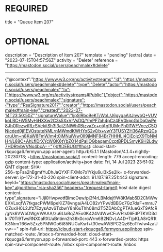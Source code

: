 
# REQUIRED
title = "Queue Item 207"
# OPTIONAL
description = "Description of Item 207"
template = "pending"
[extra]
date = "2023-07-15T04:57:56Z"
activity = "Delete"
reference = "https://mastodon.social/users/peachmalex#delete"

---
{"@context":"https://www.w3.org/ns/activitystreams","id":"https://mastodon.social/users/peachmalex#delete","type":"Delete","actor":"https://mastodon.social/users/peachmalex","to":["https://www.w3.org/ns/activitystreams#Public"],"object":"https://mastodon.social/users/peachmalex","signature":{"type":"RsaSignature2017","creator":"https://mastodon.social/users/peachmalex#main-key","created":"2023-07-14T23:50:50Z","signatureValue":"ljpSIRbo9eKT/WoL/J6gygaAitJnwbQ+VUVkoLBC+W5MvHiHXXw2C3s5XxVrVsDQ/YmPF7ah4pCz4EV0kppGdDq0wPe8JhORczwtRLrSVekitSh3I3atZiNIWh0BjzvaZc+qjAgRUMgPh0I1WFVoezC5ONicded0jFEVOstuteNMLrnMWmdKWHYoS2v0/x+vwY3FUSYZH36ARzxQCsqruUm+n8KaW8FmW/m4t0jMNuiWwOII9jMNF84Br7HHHLj4CiEoIzX9TbNMH4/L88C+AhLflDrXYcWQK6tYbZO14dPaIjOGbaqamCcptBPDLSmyK9H2Ldw7HDRtvbVVNo4bcA=="}}##DEBUG##host: cloud-start-rkqucga6.fermyon.app
user-agent: http.rb/5.1.1 (Mastodon/4.1.4+nightly-20230713; +https://mastodon.social/)
content-length: 779
accept-encoding: gzip
content-type: application/activity+json
date: Fri, 14 Jul 2023 23:51:02 GMT
digest: SHA-256=tpFsa2hBgmfYuDhJaQYXFIFXMo7o1Ykju6ul3kSe2lk=
x-forwarded-server: ip-172-31-40-226
spin-client-addr: 91.107.197.251:443
signature: keyId="https://mastodon.social/users/peachmalex#main-key",algorithm="rsa-sha256",headers="(request-target) host date digest content-type",signature="IJjl0HwpvotfBImcOew/pj3f4rLBMdejf/W8KMab5D2CMWwEXVLsqfW7tkgacPWM6peKIZ78vnga/A4LO82vYPw/dBBGc7Gz7daF+mnrJ7OZuxiH0L2Jfz7EzysAzv6TxbwY8nI6uThh08m2T5ZDAbCgPTA1ueGxT9AfcR/gNk6VWbDWgVWAAA/zu6LlaRqZAEo0K424VdWwCFuVFts06FdPTKVD3dkIl70Ti9TwsRNX0aRXUuBntinn2h38k0croWrm6B2NDvLA4D+T/pKLA8rQR1tK3NrmT66w5Zxz5PMWGo6t85NUCuKsrf+t30ewAWBPC2Qz6EoTfwIw4zaUvw=="
spin-full-url: https://cloud-start-rkqucga6.fermyon.app/inbox
spin-matched-route: /inbox
x-forwarded-host: cloud-start-rkqucga6.fermyon.app
x-forwarded-port: 443
x-forwarded-proto: https
spin-raw-component-route: /inbox
spin-component-route: /inbox

